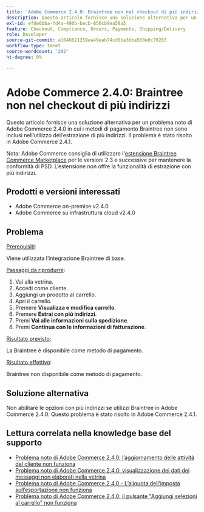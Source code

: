 ```yaml
---
title: 'Adobe Commerce 2.4.0: Braintree non nel checkout di più indirizzi'
description: Questo articolo fornisce una soluzione alternativa per un problema noto di Adobe Commerce 2.4.0 in cui i metodi di pagamento Braintree non sono inclusi nell’utilizzo dell’estrazione di più indirizzi. Il problema è stato risolto in Adobe Commerce 2.4.1.
exl-id: efde0bba-fd4a-490b-becb-856cb9ea58a5
feature: Checkout, Compliance, Orders, Payments, Shipping/Delivery
role: Developer
source-git-commit: a1046621259ea49eab74cd6ba3bba550e0c70283
workflow-type: tm+mt
source-wordcount: '292'
ht-degree: 0%

---
```


# Adobe Commerce 2.4.0: Braintree non nel checkout di più indirizzi

Questo articolo fornisce una soluzione alternativa per un problema noto di Adobe Commerce 2.4.0 in cui i metodi di pagamento Braintree non sono inclusi nell’utilizzo dell’estrazione di più indirizzi. Il problema è stato risolto in Adobe Commerce 2.4.1.

Nota: Adobe Commerce consiglia di utilizzare l&#39;[estensione Braintree Commerce Marketplace](https://marketplace.magento.com/paypal-module-braintree.html) per le versioni 2.3 e successive per mantenere la conformità di PSD. L’estensione non offre la funzionalità di estrazione con più indirizzi.

## Prodotti e versioni interessati

* Adobe Commerce on-premise v2.4.0
* Adobe Commerce su infrastruttura cloud v2.4.0

## Problema

<u>Prerequisiti</u>:

Viene utilizzata l’integrazione Braintree di base.

<u>Passaggi da riprodurre</u>:

1. Vai alla vetrina.
1. Accedi come cliente.
1. Aggiungi un prodotto al carrello.
1. Apri il carrello.
1. Premere **Visualizza e modifica carrello**.
1. Premere **Estrai con più indirizzi**.
1. Premi **Vai alle informazioni sulla spedizione**.
1. Premi **Continua con le informazioni di fatturazione**.

<u>Risultato previsto</u>:

La Braintree è disponibile come metodo di pagamento.

<u>Risultato effettivo</u>:

Braintree non disponibile come metodo di pagamento.

## Soluzione alternativa

Non abilitare le opzioni con più indirizzi se utilizzi Braintree in Adobe Commerce 2.4.0. Questo problema è stato risolto in Adobe Commerce 2.4.1.

## Lettura correlata nella knowledge base del supporto

* [Problema noto di Adobe Commerce 2.4.0: l’aggiornamento delle attività del cliente non funziona](/help/troubleshooting/miscellaneous/magento-2-4-0-refresh-on-customer-activities-does-not-work.md)
* [Problema noto di Adobe Commerce 2.4.0: visualizzazione dei dati dei messaggi non elaborati nella vetrina](/help/troubleshooting/storefront/magento-2-4-0-issue-storefront-raw-message-data-display.md)
* [Problema noto di Adobe Commerce 2.4.0 - L’aliquota dell’imposta sull’esportazione non funziona](/help/troubleshooting/miscellaneous/magento-2-4-0-known-issue-export-tax-rates-does-not-work.md)
* [Problema noto di Adobe Commerce 2.4.0: il pulsante &quot;Aggiungi selezioni al carrello&quot; non funziona](/help/troubleshooting/miscellaneous/magento-2-4-0-add-selections-to-my-cart-does-not-work.md)
